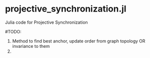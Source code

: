 # projective_synchronization.jl
Julia code for Projective Synchronization


#TODO:
1. Method to find best anchor, update order from graph topology OR invariance to them 
2. 
